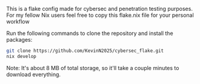 This is a flake config made for cybersec and penetration testing purposes. For my fellow Nix users feel free to copy this flake.nix file for your personal workflow

Run the following commands to clone the repository and install the packages:
```bash
git clone https://github.com/KevinN2025/cybersec_flake.git
nix develop
```
Note: It's about 8 MB of total storage, so it'll take a couple minutes to download everything.
